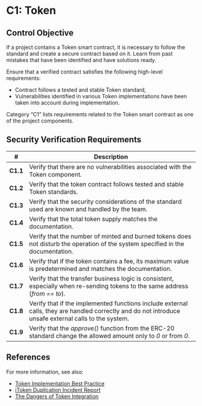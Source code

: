 # C1: Token

## Control Objective

If a project contains a Token smart contract, it is necessary to follow the standard and create a secure contract based on it. Learn from past mistakes that have been identified and have solutions ready.

Ensure that a verified contract satisfies the following high-level requirements:
* Contract follows a tested and stable Token standard,
* Vulnerabilities identified in various Token implementations have been taken into account during implementation.

Category “C1” lists requirements related to the Token smart contract as one of the project components.

## Security Verification Requirements

| # | Description |
| --- | --- |
| **C1.1** | Verify that there are no vulnerabilities associated with the Token component. |
| **C1.2** | Verify that the token contract follows tested and stable Token standards. |
| **C1.3** | Verify that the security considerations of the standard used are known and handled by the team.  |
| **C1.4** | Verify that the total token supply matches the documentation. |
| **C1.5** | Verify that the number of minted and burned tokens does not disturb the operation of the system specified in the documentation. |
| **C1.6** | Verify that if the token contains a fee, its maximum value is predetermined and matches the documentation. |
| **C1.7** | Verify that the transfer business logic is consistent, especially when re-sending tokens to the same address (*from == to*). |
| **C1.8** | Verify that if the implemented functions include external calls, they are handled correctly and do not introduce unsafe external calls to the system. |
| **C1.9** | Verify that the *approve()* function from the ERC-20 standard change the allowed amount only to *0* or from *0*. |

## References

For more information, see also:

* [Token Implementation Best Practice](https://consensys.github.io/smart-contract-best-practices/tokens/)
* [iToken Duplication Incident Report](https://bzx.network/blog/incident)
* [The Dangers of Token Integration](https://www.youtube.com/watch?v=6GaCt_lM_ak)
